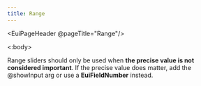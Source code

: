 ```yaml
---
title: Range
---
```


<EuiPageHeader @pageTitle="Range"/>

<EuiSpacer />

<EuiText>
  <EuiCallOut @color="warning" @title="Understanding precision">
    <:body>
      <p>
        Range sliders should only be used when <strong>the precise value is not considered important</strong>.
        If the precise value does matter, add the <EuiCode>@showInput</EuiCode> arg or use a <strong>EuiFieldNumber</strong> instead.
      </p>
    </:body>
  </EuiCallOut>
</EuiText>
